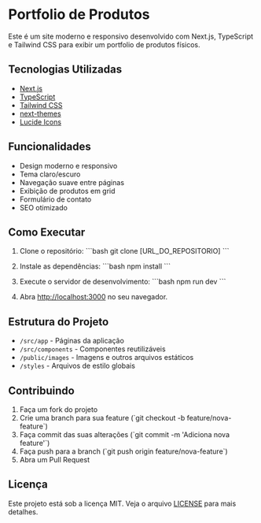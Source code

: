 # Portfolio de Produtos

Este é um site moderno e responsivo desenvolvido com Next.js, TypeScript e Tailwind CSS para exibir um portfolio de produtos físicos.

## Tecnologias Utilizadas

- [Next.js](https://nextjs.org/)
- [TypeScript](https://www.typescriptlang.org/)
- [Tailwind CSS](https://tailwindcss.com/)
- [next-themes](https://github.com/pacocoursey/next-themes)
- [Lucide Icons](https://lucide.dev/)

## Funcionalidades

- Design moderno e responsivo
- Tema claro/escuro
- Navegação suave entre páginas
- Exibição de produtos em grid
- Formulário de contato
- SEO otimizado

## Como Executar

1. Clone o repositório:
\`\`\`bash
git clone [URL_DO_REPOSITORIO]
\`\`\`

2. Instale as dependências:
\`\`\`bash
npm install
\`\`\`

3. Execute o servidor de desenvolvimento:
\`\`\`bash
npm run dev
\`\`\`

4. Abra [http://localhost:3000](http://localhost:3000) no seu navegador.

## Estrutura do Projeto

- `/src/app` - Páginas da aplicação
- `/src/components` - Componentes reutilizáveis
- `/public/images` - Imagens e outros arquivos estáticos
- `/styles` - Arquivos de estilo globais

## Contribuindo

1. Faça um fork do projeto
2. Crie uma branch para sua feature (\`git checkout -b feature/nova-feature\`)
3. Faça commit das suas alterações (\`git commit -m 'Adiciona nova feature'\`)
4. Faça push para a branch (\`git push origin feature/nova-feature\`)
5. Abra um Pull Request

## Licença

Este projeto está sob a licença MIT. Veja o arquivo [LICENSE](LICENSE) para mais detalhes. 